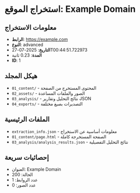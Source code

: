 # استخراج الموقع: Example Domain

## معلومات الاستخراج
- **الرابط**: https://example.com
- **النوع**: advanced
- **التاريخ**: 2025-07-27T00:44:51.722973
- **المدة**: 0.23 ثانية
- **ID**: 1

## هيكل المجلد
- `01_content/` - المحتوى المستخرج من الصفحة
- `02_assets/` - الصور والملفات المساعدة
- `03_analysis/` - نتائج التحليل وتقارير JSON
- `04_exports/` - التصديرات بصيغ مختلفة

## الملفات الرئيسية
- `extraction_info.json` - معلومات أساسية عن الاستخراج
- `01_content/page.html` - الصفحة المستخرجة كاملة
- `03_analysis/analysis_results.json` - نتائج التحليل التفصيلية

## إحصائيات سريعة
- العنوان: Example Domain
- الحالة: 200
- عدد الروابط: 1
- عدد الصور: 0
